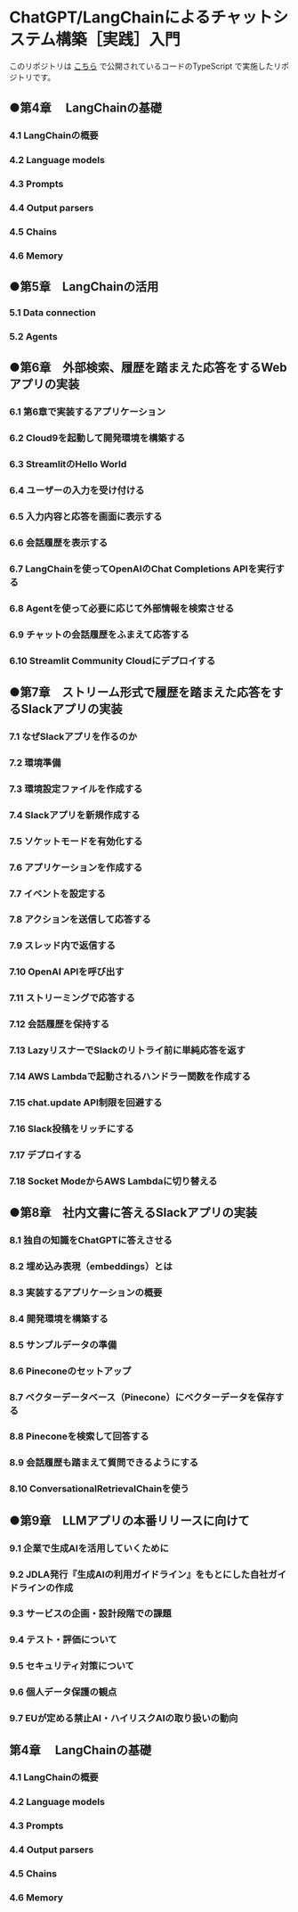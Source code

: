 # ChatGPT/LangChainによるチャットシステム構築［実践］入門

このリポジトリは [こちら](https://github.com/yoshidashingo/langchain-book)
で公開されているコードのTypeScript で実施したリポジトリです。

## ●第4章 　LangChainの基礎

### 4.1 LangChainの概要

### 4.2 Language models

### 4.3 Prompts

### 4.4 Output parsers

### 4.5 Chains

### 4.6 Memory

## ●第5章　LangChainの活用

### 5.1 Data connection

### 5.2 Agents

## ●第6章　外部検索、履歴を踏まえた応答をするWebアプリの実装

### 6.1 第6章で実装するアプリケーション

### 6.2 Cloud9を起動して開発環境を構築する

### 6.3 StreamlitのHello World

### 6.4 ユーザーの入力を受け付ける

### 6.5 入力内容と応答を画面に表示する

### 6.6 会話履歴を表示する

### 6.7 LangChainを使ってOpenAIのChat Completions APIを実行する

### 6.8 Agentを使って必要に応じて外部情報を検索させる

### 6.9 チャットの会話履歴をふまえて応答する

### 6.10 Streamlit Community Cloudにデプロイする

## ●第7章　ストリーム形式で履歴を踏まえた応答をするSlackアプリの実装

### 7.1 なぜSlackアプリを作るのか

### 7.2 環境準備

### 7.3 環境設定ファイルを作成する

### 7.4 Slackアプリを新規作成する

### 7.5 ソケットモードを有効化する

### 7.6 アプリケーションを作成する

### 7.7 イベントを設定する

### 7.8 アクションを送信して応答する

### 7.9 スレッド内で返信する

### 7.10 OpenAI APIを呼び出す

### 7.11 ストリーミングで応答する

### 7.12 会話履歴を保持する

### 7.13 LazyリスナーでSlackのリトライ前に単純応答を返す

### 7.14 AWS Lambdaで起動されるハンドラー関数を作成する

### 7.15 chat.update API制限を回避する

### 7.16 Slack投稿をリッチにする

### 7.17 デプロイする

### 7.18 Socket ModeからAWS Lambdaに切り替える

## ●第8章　社内文書に答えるSlackアプリの実装

### 8.1 独自の知識をChatGPTに答えさせる

### 8.2 埋め込み表現（embeddings）とは

### 8.3 実装するアプリケーションの概要

### 8.4 開発環境を構築する

### 8.5 サンプルデータの準備

### 8.6 Pineconeのセットアップ

### 8.7 ベクターデータベース（Pinecone）にベクターデータを保存する

### 8.8 Pineconeを検索して回答する

### 8.9 会話履歴も踏まえて質問できるようにする

### 8.10 ConversationalRetrievalChainを使う

## ●第9章　LLMアプリの本番リリースに向けて

### 9.1 企業で生成AIを活用していくために

### 9.2 JDLA発行『生成AIの利用ガイドライン』をもとにした自社ガイドラインの作成

### 9.3 サービスの企画・設計段階での課題

### 9.4 テスト・評価について

### 9.5 セキュリティ対策について

### 9.6 個人データ保護の観点

### 9.7 EUが定める禁止AI・ハイリスクAIの取り扱いの動向

## 第4章 　LangChainの基礎

### 4.1 LangChainの概要

### 4.2 Language models

### 4.3 Prompts

### 4.4 Output parsers

### 4.5 Chains

### 4.6 Memory

